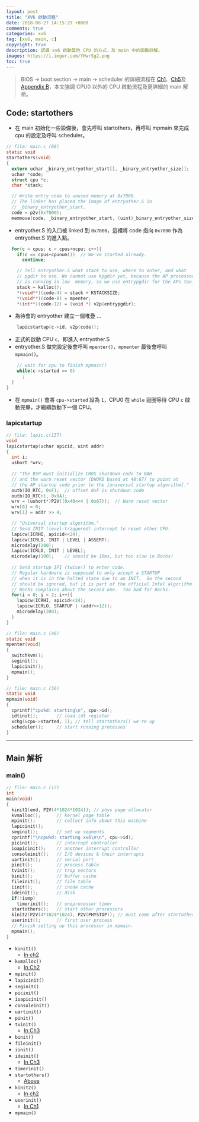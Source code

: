 ```yaml
---
layout: post
title: "XV6 啟動流程"
date: 2018-08-27 14:15:29 +0800
comments: true
categories: xv6
tag: [xv6, main, c]
copyright: true
description: 認識 xv6 啟動其他 CPU 的方式，及 main 中的函數詳解。
images: https://i.imgur.com/YHwrSg2.png
toc: true
---
```

>BIOS -> boot section -> main -> scheduler 的詳細流程在 [Ch1](https://omuskywalker.github.io/blog/2018/07/16/ch1/)、[Ch5](https://omuskywalker.github.io/blog/2018/08/14/ch5/)及[Appendix B](https://omuskywalker.github.io/blog/2018/08/27/appendix-b/)，本文強調 CPU0 以外的 CPU 啟動流程及更詳細的 main 解析。

## Code: startothers
- 在 main 初始化一些設備後，會先呼叫 startothers，再呼叫 mpmain 來完成 cpu 的設定及呼叫 scheduler。

```c startothers()
// file: main.c (68)
static void
startothers(void)
{
  extern uchar _binary_entryother_start[], _binary_entryother_size[];
  uchar *code;
  struct cpu *c;
  char *stack;

  // Write entry code to unused memory at 0x7000.
  // The linker has placed the image of entryother.S in
  // _binary_entryother_start.
  code = p2v(0x7000);
  memmove(code, _binary_entryother_start, (uint)_binary_entryother_size);
```
- entryother.S 的入口被 linked 到 `0x7000`，這裡將 code 指向 `0x7000` 作為 entryother.S 的進入點。

```c
  for(c = cpus; c < cpus+ncpu; c++){
    if(c == cpus+cpunum())  // We've started already.
      continue;

    // Tell entryother.S what stack to use, where to enter, and what 
    // pgdir to use. We cannot use kpgdir yet, because the AP processor
    // is running in low  memory, so we use entrypgdir for the APs too.
    stack = kalloc();
    *(void**)(code-4) = stack + KSTACKSIZE;
    *(void**)(code-8) = mpenter;
    *(int**)(code-12) = (void *) v2p(entrypgdir);
```
- 為待會的 entryother 建立一個堆疊 ...
<!-- more -->

```c
    lapicstartap(c->id, v2p(code));
```
- 正式的啟動 CPU `c`，即進入 entryother.S
- entryother.S 做完設定後會呼叫 `mpenter()`，`mpmenter` 最後會呼叫 `mpmain()`。

```c
    // wait for cpu to finish mpmain()
    while(c->started == 0)
      ;
  }
}
```
- 在 `mpmain()` 會將 `cpu->started` 設為 `1`，CPU0 在 `while` 迴圈等待 CPU `c` 啟動完畢，才繼續啟動下一個 CPU。


### lapicstartup

```c
// file: lapic.c(137)
void
lapicstartap(uchar apicid, uint addr)
{
  int i;
  ushort *wrv;
  
  // "The BSP must initialize CMOS shutdown code to 0AH
  // and the warm reset vector (DWORD based at 40:67) to point at
  // the AP startup code prior to the [universal startup algorithm]."
  outb(IO_RTC, 0xF);  // offset 0xF is shutdown code
  outb(IO_RTC+1, 0x0A);
  wrv = (ushort*)P2V((0x40<<4 | 0x67));  // Warm reset vector
  wrv[0] = 0;
  wrv[1] = addr >> 4;

  // "Universal startup algorithm."
  // Send INIT (level-triggered) interrupt to reset other CPU.
  lapicw(ICRHI, apicid<<24);
  lapicw(ICRLO, INIT | LEVEL | ASSERT);
  microdelay(200);
  lapicw(ICRLO, INIT | LEVEL);
  microdelay(100);    // should be 10ms, but too slow in Bochs!
  
  // Send startup IPI (twice!) to enter code.
  // Regular hardware is supposed to only accept a STARTUP
  // when it is in the halted state due to an INIT.  So the second
  // should be ignored, but it is part of the official Intel algorithm.
  // Bochs complains about the second one.  Too bad for Bochs.
  for(i = 0; i < 2; i++){
    lapicw(ICRHI, apicid<<24);
    lapicw(ICRLO, STARTUP | (addr>>12));
    microdelay(200);
  }
}
```

```c mpenter()
// file: main.c (46)
static void
mpenter(void)
{
  switchkvm(); 
  seginit();
  lapicinit();
  mpmain();
}
```

```c mpmain()
// file: main.c (56)
static void
mpmain(void)
{
  cprintf("cpu%d: starting\n", cpu->id);
  idtinit();       // load idt register
  xchg(&cpu->started, 1); // tell startothers() we're up
  scheduler();     // start running processes
}
```

---
## Main 解析
### main()

```c
// file: main.c (17)
int
main(void)
{
  kinit1(end, P2V(4*1024*1024)); // phys page allocator
  kvmalloc();      // kernel page table
  mpinit();        // collect info about this machine
  lapicinit();
  seginit();       // set up segments
  cprintf("\ncpu%d: starting xv6\n\n", cpu->id);
  picinit();       // interrupt controller
  ioapicinit();    // another interrupt controller
  consoleinit();   // I/O devices & their interrupts
  uartinit();      // serial port
  pinit();         // process table
  tvinit();        // trap vectors
  binit();         // buffer cache
  fileinit();      // file table
  iinit();         // inode cache
  ideinit();       // disk
  if(!ismp)
    timerinit();   // uniprocessor timer
  startothers();   // start other processors
  kinit2(P2V(4*1024*1024), P2V(PHYSTOP)); // must come after startothers()
  userinit();      // first user process
  // Finish setting up this processor in mpmain.
  mpmain();
}
```
- `kinit1()`
  - [In ch2](https://omuskywalker.github.io/hexo/2018/07/23/ch2/#kinit)
- `kvmalloc()`
  - [In Ch2](https://omuskywalker.github.io/hexo/2018/07/23/ch2/#kvmalloc)
- `mpinit()`
- `lapicinit()`
- `seginit()`
- `picinit()`
- `ioapicinit()`
- `consoleinit()`
- `uartinit()`
- `pinit()`
- `tvinit()`
	- [In Ch3](https://omuskywalker.github.io/hexo/2018/07/30/ch3/#tvinit)
- `binit()`
- `fileinit()`
- `iinit()`
- `ideinit()`
	- [In Ch3](https://omuskywalker.github.io/hexo/2018/07/30/ch3/#ideinit)
- `timerinit()`
- `startothers()`
	- [Above](#vtr-str)
- `kinit2()`
  - [In ch2](https://omuskywalker.github.io/hexo/2018/07/23/ch2/#kinit)
- `userinit()`
	- [In Ch1](https://omuskywalker.github.io/hexo/2018/07/16/ch1/#userinit)
- `mpmain()`
